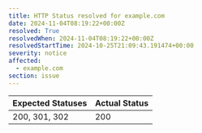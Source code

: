 ```yaml
---
title: HTTP Status resolved for example.com
date: 2024-11-04T08:19:22+00:00Z
resolved: True
resolvedWhen: 2024-11-04T08:19:22+00:00Z
resolvedStartTime: 2024-10-25T21:09:43.191474+00:00
severity: notice
affected:
  - example.com
section: issue
---
```


| Expected Statuses | Actual Status  |
|-------------------|----------------|
| 200, 301, 302 | 200 |
